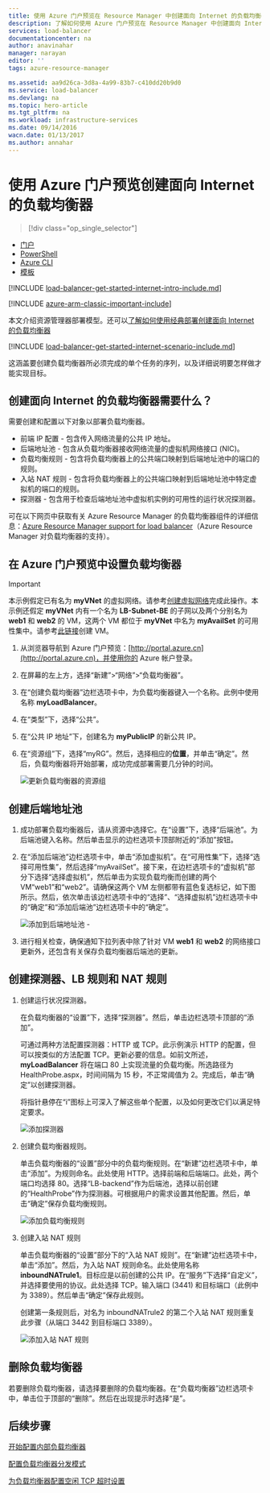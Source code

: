 ```yaml
---
title: 使用 Azure 门户预览在 Resource Manager 中创建面向 Internet 的负载均衡器 | Azure
description: 了解如何使用 Azure 门户预览在 Resource Manager 中创建面向 Internet 的负载均衡器
services: load-balancer
documentationcenter: na
author: anavinahar
manager: narayan
editor: ''
tags: azure-resource-manager

ms.assetid: aa9d26ca-3d8a-4a99-83b7-c410dd20b9d0
ms.service: load-balancer
ms.devlang: na
ms.topic: hero-article
ms.tgt_pltfrm: na
ms.workload: infrastructure-services
ms.date: 09/14/2016
wacn.date: 01/13/2017
ms.author: annahar
---
```


# 使用 Azure 门户预览创建面向 Internet 的负载均衡器
> [!div class="op_single_selector"]
- [门户](./load-balancer-get-started-internet-portal.md)
- [PowerShell](./load-balancer-get-started-internet-arm-ps.md)
- [Azure CLI](./load-balancer-get-started-internet-arm-cli.md)
- [模板](./load-balancer-get-started-internet-arm-template.md)

[!INCLUDE [load-balancer-get-started-internet-intro-include.md](../../includes/load-balancer-get-started-internet-intro-include.md)]

[!INCLUDE [azure-arm-classic-important-include](../../includes/azure-arm-classic-important-include.md)]

本文介绍资源管理器部署模型。还可以[了解如何使用经典部署创建面向 Internet 的负载均衡器](./load-balancer-get-started-internet-classic-portal.md)

[!INCLUDE [load-balancer-get-started-internet-scenario-include.md](../../includes/load-balancer-get-started-internet-scenario-include.md)]

这涵盖要创建负载均衡器所必须完成的单个任务的序列，以及详细说明要怎样做才能实现目标。

## 创建面向 Internet 的负载均衡器需要什么？

需要创建和配置以下对象以部署负载均衡器。

* 前端 IP 配置 - 包含传入网络流量的公共 IP 地址。
* 后端地址池 - 包含从负载均衡器接收网络流量的虚拟机网络接口 \(NIC\)。
* 负载均衡规则 - 包含将负载均衡器上的公共端口映射到后端地址池中的端口的规则。
* 入站 NAT 规则 - 包含将负载均衡器上的公共端口映射到后端地址池中特定虚拟机的端口的规则。
* 探测器 - 包含用于检查后端地址池中虚拟机实例的可用性的运行状况探测器。

可在以下网页中获取有关 Azure Resource Manager 的负载均衡器组件的详细信息：[Azure Resource Manager support for load balancer](./load-balancer-arm.md)（Azure Resource Manager 对负载均衡器的支持）。

## 在 Azure 门户预览中设置负载均衡器

> [!IMPORTANT]
本示例假定已有名为 **myVNet** 的虚拟网络。请参考[创建虚拟网络](../virtual-network/virtual-networks-create-vnet-arm-pportal.md)完成此操作。本示例还假定 **myVNet** 内有一个名为 **LB-Subnet-BE** 的子网以及两个分别名为 **web1** 和 **web2** 的 VM，这两个 VM 都位于 **myVNet** 中名为 **myAvailSet** 的可用性集中。请参考[此链接](../virtual-machines/virtual-machines-windows-hero-tutorial.md)创建 VM。

1. 从浏览器导航到 Azure 门户预览：[http://portal.azure.cn](http://portal.azure.cn)，并使用你的 Azure 帐户登录。
2. 在屏幕的左上方，选择“新建”\>“网络”\>“负载均衡器”。
3. 在“创建负载均衡器”边栏选项卡中，为负载均衡器键入一个名称。此例中使用名称 **myLoadBalancer**。
4. 在“类型”下，选择“公共”。
5. 在“公共 IP 地址”下，创建名为 **myPublicIP** 的新公共 IP。
6. 在“资源组”下，选择“myRG”。然后，选择相应的**位置**，并单击“确定”。然后，负载均衡器将开始部署，成功完成部署需要几分钟的时间。

    ![更新负载均衡器的资源组](./media/load-balancer-get-started-internet-portal/1-load-balancer.png)

## 创建后端地址池

1. 成功部署负载均衡器后，请从资源中选择它。在“设置”下，选择“后端池”。为后端池键入名称。然后单击显示的边栏选项卡顶部附近的“添加”按钮。
2. 在“添加后端池”边栏选项卡中，单击“添加虚拟机”。在“可用性集”下，选择“选择可用性集”，然后选择“myAvailSet”。接下来，在边栏选项卡的“虚拟机”部分下选择“选择虚拟机”，然后单击为实现负载均衡而创建的两个 VM“web1”和“web2”。请确保这两个 VM 左侧都带有蓝色复选标记，如下图所示。然后，依次单击该边栏选项卡中的“选择”、“选择虚拟机”边栏选项卡中的“确定”和“添加后端池”边栏选项卡中的“确定”。

    ![添加到后端地址池 -](./media/load-balancer-get-started-internet-portal/3-load-balancer-backend-02.png)

3. 进行相关检查，确保通知下拉列表中除了针对 VM **web1** 和 **web2** 的网络接口更新外，还包含有关保存负载均衡器后端池的更新。

## 创建探测器、LB 规则和 NAT 规则

1. 创建运行状况探测器。

    在负载均衡器的“设置”下，选择“探测器”。然后，单击边栏选项卡顶部的“添加”。

    可通过两种方法配置探测器：HTTP 或 TCP。此示例演示 HTTP 的配置，但可以按类似的方法配置 TCP。更新必要的信息。如前文所述，**myLoadBalancer** 将在端口 80 上实现流量的负载均衡。所选路径为 HealthProbe.aspx，时间间隔为 15 秒，不正常阈值为 2。完成后，单击“确定”以创建探测器。

    将指针悬停在“i”图标上可深入了解这些单个配置，以及如何更改它们以满足特定要求。

    ![添加探测器](./media/load-balancer-get-started-internet-portal/4-load-balancer-probes.png)  

2. 创建负载均衡器规则。

    单击负载均衡器的“设置”部分中的负载均衡规则。在“新建”边栏选项卡中，单击“添加”。为规则命名。此处使用 HTTP。选择前端和后端端口。此处，两个端口均选择 80。选择“LB-backend”作为后端池，选择以前创建的“HealthProbe”作为探测器。可根据用户的需求设置其他配置。然后，单击“确定”保存负载均衡规则。

    ![添加负载均衡规则](./media/load-balancer-get-started-internet-portal/5-load-balancing-rules.png)

3. 创建入站 NAT 规则

    单击负载均衡器的“设置”部分下的“入站 NAT 规则”。在“新建”边栏选项卡中，单击“添加”。然后，为入站 NAT 规则命名。此处使用名称 **inboundNATrule1**。目标应是以前创建的公共 IP。在“服务”下选择“自定义”，并选择要使用的协议。此处选择 TCP。输入端口 \(3441\) 和目标端口（此例中为 3389）。然后单击“确定”保存此规则。

    创建第一条规则后，对名为 inboundNATrule2 的第二个入站 NAT 规则重复此步骤（从端口 3442 到目标端口 3389）。

    ![添加入站 NAT 规则](./media/load-balancer-get-started-internet-portal/6-load-balancer-inbound-nat-rules.png)

## 删除负载均衡器

若要删除负载均衡器，请选择要删除的负载均衡器。在“负载均衡器”边栏选项卡中，单击位于顶部的“删除”。然后在出现提示时选择“是”。

## 后续步骤

[开始配置内部负载均衡器](./load-balancer-get-started-ilb-arm-cli.md)

[配置负载均衡器分发模式](./load-balancer-distribution-mode.md)

[为负载均衡器配置空闲 TCP 超时设置](./load-balancer-tcp-idle-timeout.md)

<!---HONumber=Mooncake_0109_2017-->
<!--Update_Description: update meta properties & wording update & update link references-->